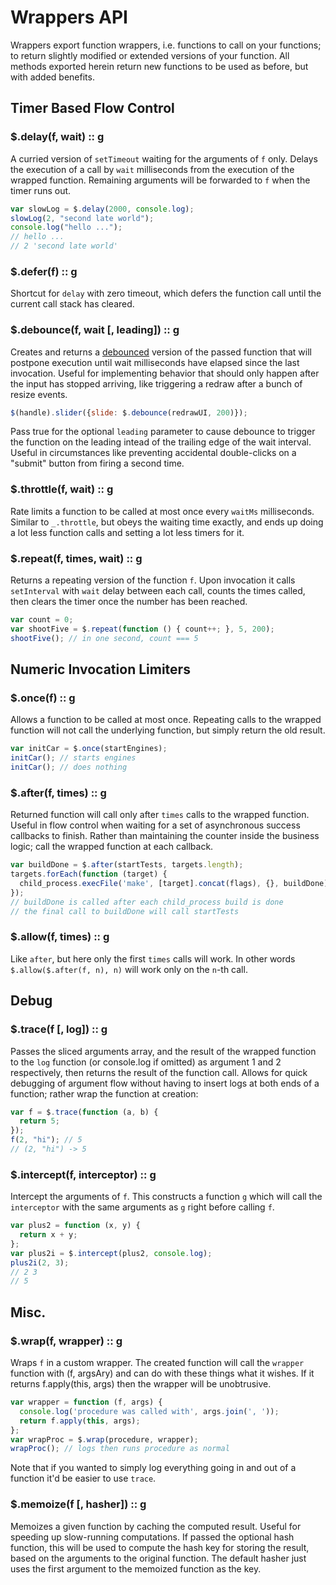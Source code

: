 # Wrappers API
Wrappers export function wrappers, i.e. functions to call on your functions; to return
slightly modified or extended versions of your function. All methods exported herein
return new functions to be used as before, but with added benefits.

## Timer Based Flow Control
### $.delay(f, wait) :: g
A curried version of `setTimeout` waiting for the arguments of `f` only.
Delays the execution of a call by `wait` milliseconds from the execution of the wrapped
function. Remaining arguments will be forwarded to `f` when the timer runs out.

````javascript
var slowLog = $.delay(2000, console.log);
slowLog(2, "second late world");
console.log("hello ...");
// hello ...
// 2 'second late world'
````

### $.defer(f) :: g
Shortcut for `delay` with zero timeout, which defers the function call
until the current call stack has cleared.

### $.debounce(f, wait [, leading]) :: g
Creates and returns a [debounced](http://en.wiktionary.org/wiki/debounce)
version of the passed function that will postpone execution until wait
milliseconds have elapsed since the last invocation.
Useful for implementing behavior that should only happen after the input
has stopped arriving, like triggering a redraw after a bunch of resize events.

````javascript
$(handle).slider({slide: $.debounce(redrawUI, 200)});
````

Pass true for the optional `leading` parameter to cause debounce to trigger the
function on the leading intead of the trailing edge of the wait interval.
Useful in circumstances like preventing accidental double-clicks
on a "submit" button from firing a second time.

### $.throttle(f, wait) :: g
Rate limits a function to be called at most once every `waitMs` milliseconds.
Similar to `_.throttle`, but obeys the waiting time exactly, and ends
up doing a lot less function calls and setting a lot less timers for it.

### $.repeat(f, times, wait) :: g
Returns a repeating version of the function `f`. Upon invocation it calls
`setInterval` with `wait` delay between each call, counts the times called,
then clears the timer once the number has been reached.

````javascript
var count = 0;
var shootFive = $.repeat(function () { count++; }, 5, 200);
shootFive(); // in one second, count === 5
````

## Numeric Invocation Limiters
### $.once(f) :: g
Allows a function to be called at most once. Repeating calls to the wrapped function
will not call the underlying function, but simply return the old result.

````javascript
var initCar = $.once(startEngines);
initCar(); // starts engines
initCar(); // does nothing
````

### $.after(f, times) :: g
Returned function will call only after `times` calls to the wrapped function.
Useful in flow control when waiting for a set of asynchronous success callbacks to finish.
Rather than maintaining the counter inside the business logic; call the wrapped function
at each callback.

````javascript
var buildDone = $.after(startTests, targets.length);
targets.forEach(function (target) {
  child_process.execFile('make', [target].concat(flags), {}, buildDone);
});
// buildDone is called after each child_process build is done
// the final call to buildDone will call startTests
````

### $.allow(f, times) :: g
Like `after`, but here only the first `times` calls will work. In other words
`$.allow($.after(f, n), n)` will work only on the `n`-th call.

## Debug
### $.trace(f [, log]) :: g
Passes the sliced arguments array, and the result of the wrapped function to the `log`
function (or console.log if omitted) as argument 1 and 2 respectively, then returns the
result of the function call. Allows for quick debugging of argument flow without
having to insert logs at both ends of a function; rather wrap the function at creation:

````javascript
var f = $.trace(function (a, b) {
  return 5;
});
f(2, "hi"); // 5
// (2, "hi") -> 5
````

### $.intercept(f, interceptor) :: g
Intercept the arguments of `f`. This constructs a function `g` which will call
the `interceptor` with the same arguments as `g` right before calling `f`.

````javascript
var plus2 = function (x, y) {
  return x + y;
};
var plus2i = $.intercept(plus2, console.log);
plus2i(2, 3);
// 2 3
// 5
````

## Misc.
### $.wrap(f, wrapper) :: g
Wraps `f` in a custom wrapper. The created function will call the `wrapper` function
with (f, argsAry) and can do with these things what it wishes. If it
returns f.apply(this, args) then the wrapper will be unobtrusive.

````javascript
var wrapper = function (f, args) {
  console.log('procedure was called with', args.join(', '));
  return f.apply(this, args);
};
var wrapProc = $.wrap(procedure, wrapper);
wrapProc(); // logs then runs procedure as normal
````

Note that if you wanted to simply log everything going in and out of a function
it'd be easier to use `trace`.

### $.memoize(f [, hasher]) :: g
Memoizes a given function by caching the computed result.
Useful for speeding up slow-running computations.
If passed the optional hash function, this will be used to compute the hash key for
storing the result, based on the arguments to the original function.
The default hasher just uses the first argument to the memoized function as the key.
